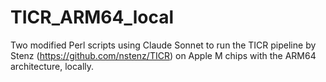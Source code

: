 # TICR_ARM64_local
Two modified Perl scripts using Claude Sonnet to run the TICR pipeline by Stenz (https://github.com/nstenz/TICR) on Apple M chips with the ARM64 architecture, locally.
